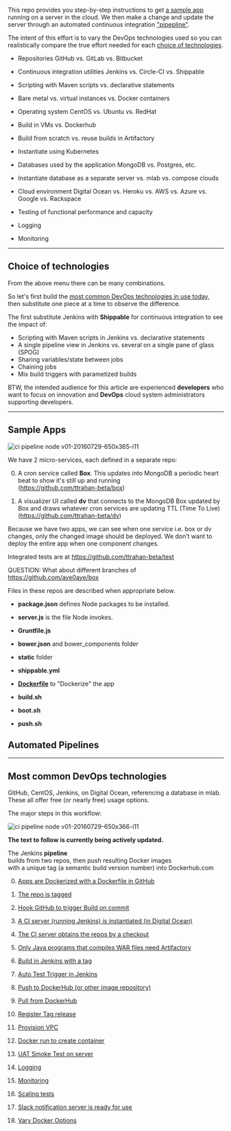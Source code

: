 This repo provides you step-by-step instructions to get
<a href="#SampleApp">a sample app</a>
running on a server in the cloud.
We then make a change and update the server through an automated continuous integration
<a href="#Pipelines">"pipepline"</a>.

The intent of this effort is to vary the
DevOps technologies used so you can realistically compare
the true effort needed for each <a href="#TechChoices">
choice of technologies</a>.

   * Repositories GitHub vs. GitLab vs. Bitbucket
   * Continuous integration utilities Jenkins vs. Circle-CI vs. Shippable
   * Scripting with Maven scripts vs. declarative statements

   * Bare metal vs. virtual instances vs. Docker containers
   * Operating system CentOS vs. Ubuntu vs. RedHat
   * Build in VMs vs. Dockerhub
   * Build from scratch vs. reuse builds in Artifactory
   * Instantiate using Kubernetes

   * Databases used by the application MongoDB vs. Postgres, etc.
   * Instantiate database as a separate server vs. mlab vs. compose clouds
   * Cloud environment Digital Ocean vs. Heroku vs. AWS vs. Azure vs. Google vs. Rackspace

   * Testing of functional performance and capacity
   * Logging
   * Monitoring

<hr />

<a name="TechChoices"></a>

## Choice of technologies #

From the above menu there can be many combinations.

So let's first build the <a href="#MostCommonDevOps">
most common DevOps technologies in use today</a>,<br />
then substitute one piece at a time to observe the difference.

The first substitute Jenkins with
<strong>Shippable</strong> for continuous integration
to see the impact of:

   * Scripting with Maven scripts in Jenkins vs. declarative statements
   * A single pipeline view in Jenkins vs. several on a single pane of glass (SPOG)
   * Sharing variables/state between jobs
   * Chaining jobs
   * Mix build triggers with parametized builds

BTW, the intended audience for this article are experienced
<strong>developers</strong> who want to focus on innovation and
<strong>DevOps</strong> cloud system administrators supporting developers.


<hr />

<a name="SampleApp"></a>

## Sample Apps #

![ci pipeline node v01-20160729-650x365-i11](https://cloud.githubusercontent.com/assets/300046/17256861/9e6e4c6a-557c-11e6-9296-6c3f72d80cec.jpg)

We have 2 micro-services, each defined in a separate repo:

0. A cron service called <strong>Box</strong>.
   This updates into MongoDB a periodic heart beat
   to show it's still up and running<br />
   (<a target="_blank" href="https://github.com/ttrahan-beta/box">https://github.com/ttrahan-beta/box</a>)

0. A visualizer UI called <strong>dv</strong>
   that connects to the MongoDB Box updated by Box and
   draws whatever cron services are updating TTL (Time To Live)<br />
   (<a target="_blank" href="https://github.com/ttrahan-beta/dv">https://github.com/ttrahan-beta/dv</a>)

Because we have two apps, we can see when
one service i.e. box or dv changes,
only the changed image should be deployed.
We don’t want to deploy the entire app when one component changes.

Integrated tests are at
https://github.com/ttrahan-beta/test

QUESTION: What about different branches of https://github.com/aye0aye/box

Files in these repos are described when appropriate below.

   * **package.json** defines Node packages to be installed.
   * **server.js** is the file Node invokes.

   * **Gruntfile.js**

   * **bower.json** and bower_components folder
   * **static** folder

   * **shippable.yml**
   * <a href="#Dockerize">**Dockerfile**</a> to "Dockerize" the app

   * **build.sh**
   * **boot.sh**
   * **push.sh**


<a name="Pipelines"></a>

## Automated Pipelines #


<hr />

<a name="MostCommonDevOps"></a>

## Most common DevOps technologies #

GitHub, CentOS, Jenkins, on Digital Ocean,
referencing a database in mlab.
These all offer free (or nearly free) usage options.

The major steps in this workflow:

![ci pipeline node v01-20160729-650x366-i11](https://cloud.githubusercontent.com/assets/300046/17256219/d45d4004-5579-11e6-8142-af7dacaad2bd.jpg)

<strong>The text to follow is currently being actively updated.</strong>


The Jenkins <strong>pipeline</strong>  
builds from two repos,
then push resulting Docker images  
with a unique tag (a semantic build version number)
into Dockerhub.com

   0. <a href="#Dockerize">Apps are Dockerized with a Dockerfile in GitHub</a>
   0. <a href="#InGitHub">The repo is tagged</a>
   0. <a href="#CommitTrigger">Hook GitHub to trigger Build on commit</a>
   0. <a href="#JenkinsIn">A CI server (running Jenkins) is instantiated (in Digital Ocean)</a>
   0. <a href="#JenkinsIn">The CI server obtains the repos by a checkout</a>

   0. <a href="#JenkinsIn">Only Java programs that compiles WAR files need Artifactory</a>
   0. <a href="#JenkinsBuild">Build in Jenkins with a tag</a>
   0. <a href="#JenkinsAutoTests">Auto Test Trigger in Jenkins</a>
   0. <a href="#Push2Dockerhub">Push to DockerHub (or other image repository)</a>
   0. <a href="#PullDockerhub">Pull from DockerHub</a>

   0. <a href="#TagGitHub">Register Tag release</a>
   0. <a href="#DeployDO">Provision VPC</a>
   0. <a href="#DefineDO">Docker run to create container</a>
   0. <a href="#SmokeTests">UAT Smoke Test on server</a>
   0. <a href="#VaryDockerOptions">Logging</a>

   0. <a href="#VaryDockerOptions">Monitoring</a>
   0. <a href="#VaryDockerOptions">Scaling tests</a>
   0. <a href="#SlackNotification">Slack notification server is ready for use</a>

   0. <a href="#VaryDockerOptions">Vary Docker Options</a>
